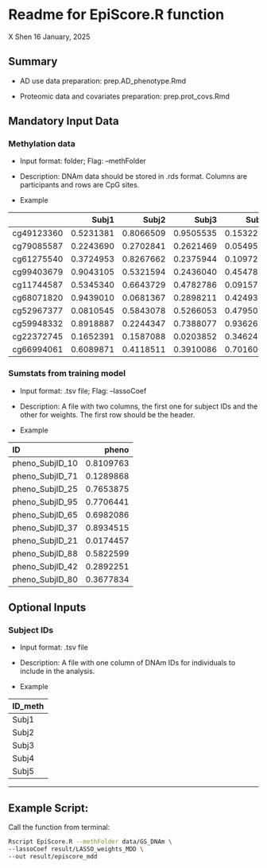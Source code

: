 Readme for EpiScore.R function
================
X Shen
16 January, 2025

## Summary

  - AD use data preparation: prep.AD\_phenotype.Rmd

  - Proteomic data and covariates preparation: prep.prot\_covs.Rmd

## Mandatory Input Data

### Methylation data

  - Input format: folder; Flag: –methFolder

  - Description: DNAm data should be stored in .rds format. Columns are
    participants and rows are CpG
sites.

  - Example

|            |     Subj1 |     Subj2 |     Subj3 |     Subj4 |     Subj5 |
| :--------- | --------: | --------: | --------: | --------: | --------: |
| cg49123360 | 0.5231381 | 0.8066509 | 0.9505535 | 0.1532291 | 0.1069058 |
| cg79085587 | 0.2243690 | 0.2702841 | 0.2621469 | 0.0549557 | 0.6056434 |
| cg61275540 | 0.3724953 | 0.8267662 | 0.2375944 | 0.1097258 | 0.0449981 |
| cg99403679 | 0.9043105 | 0.5321594 | 0.2436040 | 0.4547870 | 0.0738404 |
| cg11744587 | 0.5345340 | 0.6643729 | 0.4782786 | 0.0915789 | 0.5514271 |
| cg68071820 | 0.9439010 | 0.0681367 | 0.2898211 | 0.4249326 | 0.0135043 |
| cg52967377 | 0.0810545 | 0.5843078 | 0.5266053 | 0.4795021 | 0.7350085 |
| cg59948332 | 0.8918887 | 0.2244347 | 0.7388077 | 0.9362670 | 0.9720218 |
| cg22372745 | 0.1652391 | 0.1587088 | 0.0203852 | 0.3462416 | 0.0024446 |
| cg66994061 | 0.6089871 | 0.4118511 | 0.3910086 | 0.7016009 | 0.9672379 |

### Sumstats from training model

  - Input format: .tsv file; Flag: –lassoCoef

  - Description: A file with two columns, the first one for subject IDs
    and the other for weights. The first row should be the header.

  - Example

| ID                |     pheno |
| :---------------- | --------: |
| pheno\_SubjID\_10 | 0.8109763 |
| pheno\_SubjID\_71 | 0.1289868 |
| pheno\_SubjID\_25 | 0.7653875 |
| pheno\_SubjID\_95 | 0.7706441 |
| pheno\_SubjID\_65 | 0.6982086 |
| pheno\_SubjID\_37 | 0.8934515 |
| pheno\_SubjID\_21 | 0.0174457 |
| pheno\_SubjID\_88 | 0.5822599 |
| pheno\_SubjID\_42 | 0.2892251 |
| pheno\_SubjID\_80 | 0.3677834 |

## Optional Inputs

### Subject IDs

  - Input format: .tsv file

  - Description: A file with one column of DNAm IDs for individuals to
    include in the analysis.

  - Example

| ID\_meth |
| :------- |
| Subj1    |
| Subj2    |
| Subj3    |
| Subj4    |
| Subj5    |

-----

## Example Script:

Call the function from terminal:

``` bash
Rscript EpiScore.R --methFolder data/GS_DNAm \
--lassoCoef result/LASSO_weights_MDD \
--out result/episcore_mdd
```
